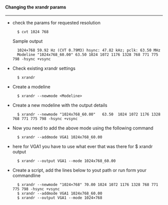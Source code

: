 #### Changing the xrandr params
-----------


* check the params for requested resolution

		$ cvt 1024 768

	Sample output

		1024×768 59.92 Hz (CVT 0.79M3) hsync: 47.82 kHz; pclk: 63.50 MHz
		Modeline "1024x768_60.00" 63.50 1024 1072 1176 1328 768 771 775 798 -hsync +vsync

* Check existing xrandr settings

		$ xrandr

* Create a modeline

		$ xrandr --newmode <Modeline>

* Create a new modeline with the output details

		$ xrandr --newmode "1024x768_60.00"   63.50  1024 1072 1176 1328  768 771 775 798 -hsync +vsync

* Now you need to add the above mode using the following command

		$ xrandr --addmode VGA1 1024x768_60.00

* here for VGA1 you have to use what ever that was there for $ xrandr output

		$ xrandr --output VGA1 --mode 1024x768_60.00

* Create a script, add the lines below to yout path or run form your commandline

		$ xrandr --newmode "1024×768" 70.00 1024 1072 1176 1328 768 771 775 798 -hsync +vsync
		$ xrandr --addmode VGA1 1024x768_60.00
		$ xrandr --output VGA1 --mode 1024×768

